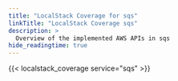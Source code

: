 ```yaml
---
title: "LocalStack Coverage for sqs"
linkTitle: "LocalStack Coverage sqs"
description: >
  Overview of the implemented AWS APIs in sqs
hide_readingtime: true
---
```


{{< localstack_coverage service="sqs" >}}

